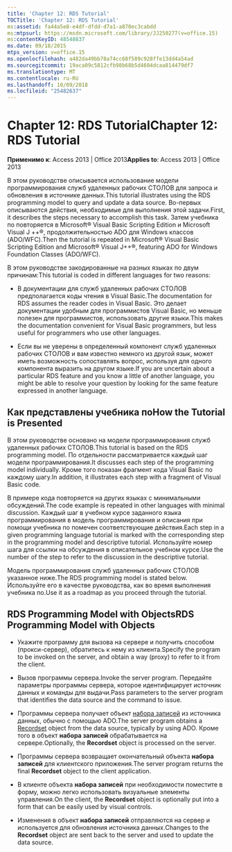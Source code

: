 ```yaml
---
title: 'Chapter 12: RDS Tutorial'
TOCTitle: 'Chapter 12: RDS Tutorial'
ms:assetid: fa44a5e8-e4df-dfdd-d7a1-a870ec3cabdd
ms:mtpsurl: https://msdn.microsoft.com/library/JJ250277(v=office.15)
ms:contentKeyID: 48548837
ms.date: 09/18/2015
mtps_version: v=office.15
ms.openlocfilehash: a482da49bb78a74cc68f589c928ffe13dd4a54ad
ms.sourcegitcommit: 19aca09c5812cfb98b68b5d4604dcaa814479df7
ms.translationtype: MT
ms.contentlocale: ru-RU
ms.lasthandoff: 10/09/2018
ms.locfileid: "25482637"
---
```

# <a name="chapter-12-rds-tutorial"></a><span data-ttu-id="73ee2-102">Chapter 12: RDS Tutorial</span><span class="sxs-lookup"><span data-stu-id="73ee2-102">Chapter 12: RDS Tutorial</span></span>


<span data-ttu-id="73ee2-103">**Применимо к**: Access 2013 | Office 2013</span><span class="sxs-lookup"><span data-stu-id="73ee2-103">**Applies to**: Access 2013 | Office 2013</span></span>

<span data-ttu-id="73ee2-104">В этом руководстве описывается использование модели программирования служб удаленных рабочих СТОЛОВ для запроса и обновления в источнике данных.</span><span class="sxs-lookup"><span data-stu-id="73ee2-104">This tutorial illustrates using the RDS programming model to query and update a data source.</span></span> <span data-ttu-id="73ee2-105">Во-первых описываются действия, необходимые для выполнения этой задачи.</span><span class="sxs-lookup"><span data-stu-id="73ee2-105">First, it describes the steps necessary to accomplish this task.</span></span> <span data-ttu-id="73ee2-106">Затем учебника по повторяется в Microsoft® Visual Basic Scripting Edition и Microsoft Visual J ++®, продолжительностью ADO для Windows классов (ADO/WFC).</span><span class="sxs-lookup"><span data-stu-id="73ee2-106">Then the tutorial is repeated in Microsoft® Visual Basic Scripting Edition and Microsoft® Visual J++®, featuring ADO for Windows Foundation Classes (ADO/WFC).</span></span>

<span data-ttu-id="73ee2-107">В этом руководстве закодированные на разных языках по двум причинам:</span><span class="sxs-lookup"><span data-stu-id="73ee2-107">This tutorial is coded in different languages for two reasons:</span></span>

  - <span data-ttu-id="73ee2-108">В документации для служб удаленных рабочих СТОЛОВ предполагается коды чтения в Visual Basic.</span><span class="sxs-lookup"><span data-stu-id="73ee2-108">The documentation for RDS assumes the reader codes in Visual Basic.</span></span> <span data-ttu-id="73ee2-109">Это делает документации удобным для программистов Visual Basic, но меньше полезен для программистов, использовать другие языки.</span><span class="sxs-lookup"><span data-stu-id="73ee2-109">This makes the documentation convenient for Visual Basic programmers, but less useful for programmers who use other languages.</span></span>

  - <span data-ttu-id="73ee2-110">Если вы не уверены в определенный компонент служб удаленных рабочих СТОЛОВ и вам известно немного из другой язык, может иметь возможность сопоставлять вопрос, используя для одного компонента выразить на другом языке.</span><span class="sxs-lookup"><span data-stu-id="73ee2-110">If you are uncertain about a particular RDS feature and you know a little of another language, you might be able to resolve your question by looking for the same feature expressed in another language.</span></span>

## <a name="how-the-tutorial-is-presented"></a><span data-ttu-id="73ee2-111">Как представлены учебника по</span><span class="sxs-lookup"><span data-stu-id="73ee2-111">How the Tutorial is Presented</span></span>

<span data-ttu-id="73ee2-112">В этом руководстве основано на модели программирования служб удаленных рабочих СТОЛОВ.</span><span class="sxs-lookup"><span data-stu-id="73ee2-112">This tutorial is based on the RDS programming model.</span></span> <span data-ttu-id="73ee2-113">По отдельности рассматривается каждый шаг модели программирования.</span><span class="sxs-lookup"><span data-stu-id="73ee2-113">It discusses each step of the programming model individually.</span></span> <span data-ttu-id="73ee2-114">Кроме того показан фрагмент кода Visual Basic по каждому шагу.</span><span class="sxs-lookup"><span data-stu-id="73ee2-114">In addition, it illustrates each step with a fragment of Visual Basic code.</span></span>

<span data-ttu-id="73ee2-115">В примере кода повторяется на других языках с минимальными обсуждений.</span><span class="sxs-lookup"><span data-stu-id="73ee2-115">The code example is repeated in other languages with minimal discussion.</span></span> <span data-ttu-id="73ee2-116">Каждый шаг в учебном курсе заданного языка программирования в модель программирования и описания при помощи учебника по помечен соответствующие действия.</span><span class="sxs-lookup"><span data-stu-id="73ee2-116">Each step in a given programming language tutorial is marked with the corresponding step in the programming model and descriptive tutorial.</span></span> <span data-ttu-id="73ee2-117">Используйте номер шага для ссылки на обсуждения в описательное учебном курсе.</span><span class="sxs-lookup"><span data-stu-id="73ee2-117">Use the number of the step to refer to the discussion in the descriptive tutorial.</span></span>

<span data-ttu-id="73ee2-118">Модель программирования служб удаленных рабочих СТОЛОВ указанное ниже.</span><span class="sxs-lookup"><span data-stu-id="73ee2-118">The RDS programming model is stated below.</span></span> <span data-ttu-id="73ee2-119">Используйте его в качестве руководства, как во время выполнения учебника по.</span><span class="sxs-lookup"><span data-stu-id="73ee2-119">Use it as a roadmap as you proceed through the tutorial.</span></span>

## <a name="rds-programming-model-with-objects"></a><span data-ttu-id="73ee2-120">RDS Programming Model with Objects</span><span class="sxs-lookup"><span data-stu-id="73ee2-120">RDS Programming Model with Objects</span></span>

  - <span data-ttu-id="73ee2-121">Укажите программу для вызова на сервере и получить способом (прокси-сервер), обратитесь к нему из клиента.</span><span class="sxs-lookup"><span data-stu-id="73ee2-121">Specify the program to be invoked on the server, and obtain a way (proxy) to refer to it from the client.</span></span>

  - <span data-ttu-id="73ee2-122">Вызов программы сервера.</span><span class="sxs-lookup"><span data-stu-id="73ee2-122">Invoke the server program.</span></span> <span data-ttu-id="73ee2-123">Передайте параметры программы сервера, которое идентифицирует источник данных и команды для выдачи.</span><span class="sxs-lookup"><span data-stu-id="73ee2-123">Pass parameters to the server program that identifies the data source and the command to issue.</span></span>

  - <span data-ttu-id="73ee2-124">Программы сервера получает объект [набора записей](recordset-object-ado.md) из источника данных, обычно с помощью ADO.</span><span class="sxs-lookup"><span data-stu-id="73ee2-124">The server program obtains a [Recordset](recordset-object-ado.md) object from the data source, typically by using ADO.</span></span> <span data-ttu-id="73ee2-125">Кроме того в объект **набора записей** обрабатывается на сервере.</span><span class="sxs-lookup"><span data-stu-id="73ee2-125">Optionally, the **Recordset** object is processed on the server.</span></span>

  - <span data-ttu-id="73ee2-126">Программы сервера возвращает окончательный объекта **набора записей** для клиентского приложения.</span><span class="sxs-lookup"><span data-stu-id="73ee2-126">The server program returns the final **Recordset** object to the client application.</span></span>

  - <span data-ttu-id="73ee2-127">В клиенте объекта **набора записей** при необходимости поместите в форму, можно легко использовать визуальные элементы управления.</span><span class="sxs-lookup"><span data-stu-id="73ee2-127">On the client, the **Recordset** object is optionally put into a form that can be easily used by visual controls.</span></span>

  - <span data-ttu-id="73ee2-128">Изменения в объект **набора записей** отправляются на сервер и используется для обновления источника данных.</span><span class="sxs-lookup"><span data-stu-id="73ee2-128">Changes to the **Recordset** object are sent back to the server and used to update the data source.</span></span>


